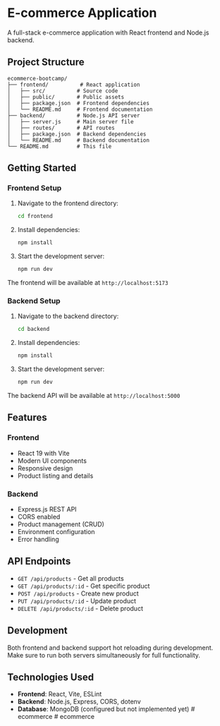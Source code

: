 # E-commerce Application

A full-stack e-commerce application with React frontend and Node.js backend.

## Project Structure

```
ecommerce-bootcamp/
├── frontend/          # React application
│   ├── src/          # Source code
│   ├── public/       # Public assets
│   ├── package.json  # Frontend dependencies
│   └── README.md     # Frontend documentation
├── backend/          # Node.js API server
│   ├── server.js     # Main server file
│   ├── routes/       # API routes
│   ├── package.json  # Backend dependencies
│   └── README.md     # Backend documentation
└── README.md         # This file
```

## Getting Started

### Frontend Setup

1. Navigate to the frontend directory:
   ```bash
   cd frontend
   ```

2. Install dependencies:
   ```bash
   npm install
   ```

3. Start the development server:
   ```bash
   npm run dev
   ```

The frontend will be available at `http://localhost:5173`

### Backend Setup

1. Navigate to the backend directory:
   ```bash
   cd backend
   ```

2. Install dependencies:
   ```bash
   npm install
   ```

3. Start the development server:
   ```bash
   npm run dev
   ```

The backend API will be available at `http://localhost:5000`

## Features

### Frontend
- React 19 with Vite
- Modern UI components
- Responsive design
- Product listing and details

### Backend
- Express.js REST API
- CORS enabled
- Product management (CRUD)
- Environment configuration
- Error handling

## API Endpoints

- `GET /api/products` - Get all products
- `GET /api/products/:id` - Get specific product
- `POST /api/products` - Create new product
- `PUT /api/products/:id` - Update product
- `DELETE /api/products/:id` - Delete product

## Development

Both frontend and backend support hot reloading during development. Make sure to run both servers simultaneously for full functionality.

## Technologies Used

- **Frontend**: React, Vite, ESLint
- **Backend**: Node.js, Express, CORS, dotenv
- **Database**: MongoDB (configured but not implemented yet) #   e c o m m e r c e  
 #   e c o m m e r c e  
 